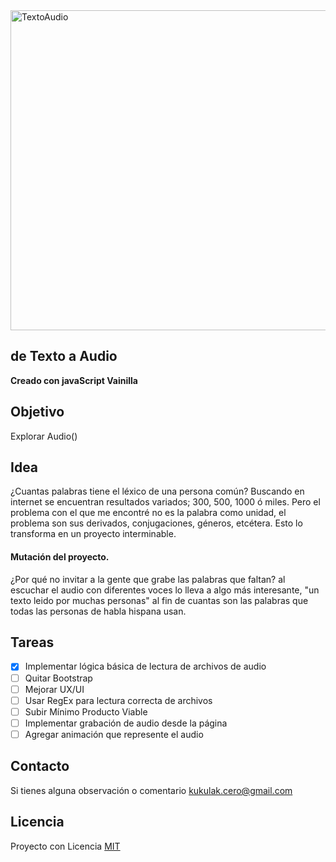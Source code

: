 <img src="https://raw.githubusercontent.com/kukulak/frutas/main/img/pantallazoTextoAudio.jpg" alt="TextoAudio" width="838" height="512" >


## de Texto a Audio
**Creado con javaScript Vainilla**

## Objetivo

Explorar Audio()


## Idea

 ¿Cuantas palabras tiene el léxico de una persona común?
 Buscando en internet se encuentran resultados variados; 300, 500, 1000 ó miles.
 Pero el problema con el que me encontré no es la palabra como unidad, el problema son sus derivados, conjugaciones, géneros, etcétera.
 Esto lo transforma en un proyecto interminable.

#### Mutación del proyecto.

¿Por qué no invitar a la gente que grabe las palabras que faltan?
al escuchar el audio con diferentes voces lo lleva a algo más interesante,
"un texto leido por muchas personas" al fin de cuantas son las palabras que todas las personas de habla hispana usan.


## Tareas

- [x] Implementar lógica básica de lectura de archivos de audio
- [ ] Quitar Bootstrap
- [ ] Mejorar UX/UI
- [ ] Usar RegEx para lectura correcta de archivos
- [ ] Subir Mínimo Producto Viable
- [ ] Implementar grabación de audio desde la página
- [ ] Agregar animación que represente el audio

## Contacto

Si tienes alguna observación o comentario <kukulak.cero@gmail.com>


## Licencia

Proyecto con Licencia [MIT](http://www.opensource.org/licenses/mit-license.php) 

